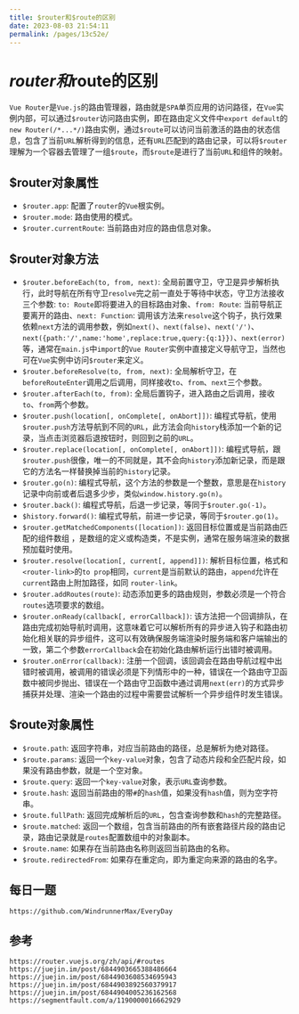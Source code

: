 ```yaml
---
title: $router和$route的区别
date: 2023-08-03 21:54:11
permalink: /pages/13c52e/
---
```

# $router和$route的区别
`Vue Router`是`Vue.js`的路由管理器，路由就是`SPA`单页应用的访问路径，在`Vue`实例内部，可以通过`$router`访问路由实例，即在路由定义文件中`export default`的`new Router(/*...*/)`路由实例，通过`$route`可以访问当前激活的路由的状态信息，包含了当前`URL`解析得到的信息，还有`URL`匹配到的路由记录，可以将`$router`理解为一个容器去管理了一组`$route`，而`$route`是进行了当前`URL`和组件的映射。

## $router对象属性
* `$router.app`: 配置了`router`的`Vue`根实例。
* `$router.mode`: 路由使用的模式。
* `$router.currentRoute`: 当前路由对应的路由信息对象。

## $router对象方法
* `$router.beforeEach(to, from, next)`: 全局前置守卫，守卫是异步解析执行，此时导航在所有守卫`resolve`完之前一直处于等待中状态，守卫方法接收三个参数: `to: Route`即将要进入的目标路由对象、`from: Route`: 当前导航正要离开的路由、`next: Function`: 调用该方法来`resolve`这个钩子，执行效果依赖`next`方法的调用参数，例如`next()`、`next(false)`、`next('/')`、`next({path:'/',name:'home',replace:true,query:{q:1}})`、`next(error)`等，通常在`main.js`中`import`的`Vue Router`实例中直接定义导航守卫，当然也可在`Vue`实例中访问`$router`来定义。
* `$router.beforeResolve(to, from, next)`: 全局解析守卫，在`beforeRouteEnter`调用之后调用，同样接收`to`、`from`、`next`三个参数。
* `$router.afterEach(to, from)`: 全局后置钩子，进入路由之后调用，接收`to`、`from`两个参数。
* `$router.push(location[, onComplete[, onAbort]])`: 编程式导航，使用`$router.push`方法导航到不同的`URL`，此方法会向`history`栈添加一个新的记录，当点击浏览器后退按钮时，则回到之前的`URL`。
* `$router.replace(location[, onComplete[, onAbort]])`: 编程式导航，跟`$router.push`很像，唯一的不同就是，其不会向`history`添加新记录，而是跟它的方法名一样替换掉当前的`history`记录。
* `$router.go(n)`: 编程式导航，这个方法的参数是一个整数，意思是在`history`记录中向前或者后退多少步，类似`window.history.go(n)`。
* `$router.back()`: 编程式导航，后退一步记录，等同于`$router.go(-1)`。
* `$history.forward()`: 编程式导航，前进一步记录，等同于`$router.go(1)`。
* `$router.getMatchedComponents([location])`: 返回目标位置或是当前路由匹配的组件数组 ，是数组的定义或构造类，不是实例，通常在服务端渲染的数据预加载时使用。
* `$router.resolve(location[, current[, append]])`: 解析目标位置，格式和`<router-link>`的`to prop`相同，`current`是当前默认的路由，`append`允许在`current`路由上附加路径，如同 `router-link`。
* `$router.addRoutes(route)`: 动态添加更多的路由规则，参数必须是一个符合`routes`选项要求的数组。
* `$router.onReady(callback[, errorCallback])`: 该方法把一个回调排队，在路由完成初始导航时调用，这意味着它可以解析所有的异步进入钩子和路由初始化相关联的异步组件，这可以有效确保服务端渲染时服务端和客户端输出的一致，第二个参数`errorCallback`会在初始化路由解析运行出错时被调用。
* `$router.onError(callback)`: 注册一个回调，该回调会在路由导航过程中出错时被调用，被调用的错误必须是下列情形中的一种，错误在一个路由守卫函数中被同步抛出、错误在一个路由守卫函数中通过调用`next(err)`的方式异步捕获并处理、渲染一个路由的过程中需要尝试解析一个异步组件时发生错误。

## $route对象属性 
* `$route.path`: 返回字符串，对应当前路由的路径，总是解析为绝对路径。
* `$route.params`: 返回一个`key-value`对象，包含了动态片段和全匹配片段，如果没有路由参数，就是一个空对象。
* `$route.query`: 返回一个`key-value`对象，表示`URL`查询参数。
* `$route.hash`: 返回当前路由的带`#`的`hash`值，如果没有`hash`值，则为空字符串。
* `$route.fullPath`: 返回完成解析后的`URL`，包含查询参数和`hash`的完整路径。
* `$route.matched`: 返回一个数组，包含当前路由的所有嵌套路径片段的路由记录，路由记录就是`routes`配置数组中的对象副本。
* `$route.name`: 如果存在当前路由名称则返回当前路由的名称。
* `$route.redirectedFrom`: 如果存在重定向，即为重定向来源的路由的名字。

## 每日一题

```
https://github.com/WindrunnerMax/EveryDay
```

## 参考

```
https://router.vuejs.org/zh/api/#routes
https://juejin.im/post/6844903665388486664
https://juejin.im/post/6844903608534695943
https://juejin.im/post/6844903892560379917
https://juejin.im/post/6844904005236162568
https://segmentfault.com/a/1190000016662929
```
